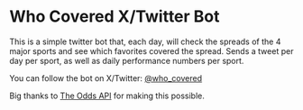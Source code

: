 # Who Covered X/Twitter Bot

This is a simple twitter bot that, each day, will check the spreads of the 4 major sports and see which favorites covered the spread. Sends a tweet per day per sport, as well as daily performance numbers per sport.

You can follow the bot on X/Twitter: [@who_covered](https://twitter.com/who_covered)

Big thanks to [The Odds API](https://the-odds-api.com/) for making this possible.
